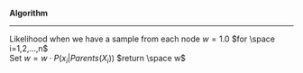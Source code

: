**Algorithm**
____
Likelihood when we have a sample from each node
$w=1.0$
$for \space i=1,2,...,n$\
	Set $w=w\cdot P(x_i | Parents(X_i))$
$return \space w$

